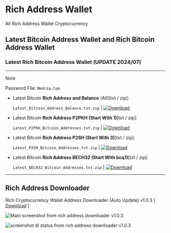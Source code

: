# Rich Address Wallet
All Rich Address Wallet Cryptocurrency


## Latest Bitcoin Address Wallet and Rich Bitcoin Address Wallet


### Latest Rich Bitcoin Address Wallet (UPDATE 2024/07)

---

>[!NOTE]
>Password File: `Mmdrza.Com`


- Latest Bitcoin **Rich Address and Balance** (All)[txt / zip]:


    `Latest_Bitcoin_Address_Balance.txt.zip`  |  [![Download](https://img.shields.io/badge/Mirror_Link-Download-FF8800?style=plastic)](https://object.mmdrza.com/Latest_Bitcoin_Address_Balance.txt.zip 'Download Latest Rich Bitcoin')


- Latest Bitcoin **Rich Address P2PKH (Start With 1)**[txt / zip]:


   `Latest_P2PKH_Bitcoin_Addresses.txt.zip`  |  [![Download](https://img.shields.io/badge/Mirror_Link-Download-37A5CC?style=plastic)](https://object.mmdrza.com/Latest_P2PKH_Bitcoin_Addresses.txt.zip 'Download Latest Rich Bitcoin P2PKH')


- Latest Bitcoin **Rich Address P2SH (Start With 3)**[txt / zip]:


   `Latest_P2SH_Bitcoin_Addresses.txt.zip`  |  [![Download](https://img.shields.io/badge/Mirror_Link-Download-37A5CC?style=plastic)](https://object.mmdrza.com/Latest_P2SH_Bitcoin_Addresses.txt.zip 'Download Latest Rich Bitcoin P2SH')

  
- Latest Bitcoin **Rich Address BECH32 (Start With bcq1)**[txt / zip]:


   `Latest_BECH32_Bitcoin_Addresses.txt.zip`  |  [![Download](https://img.shields.io/badge/Mirror_Link-Download-37A5CC?style=plastic)](https://object.mmdrza.com/Latest_BECH32_Bitcoin_Addresses.txt.zip 'Download Latest Rich Bitcoin BECH32')

---

## Rich Address Downloader

Rich Cryptocurrency Wallet Address Downloader (Auto Update) v1.0.3 [ [Download](https://github.com/Pymmdrza/RichAddressDownloader 'rich address downloader software for download automatic update rich wallet cryptocurrency') ]


![Main screenshot from rich address downloader v1.0.3](https://raw.githubusercontent.com/Pymmdrza/RichAddressDownloader/main/img/Screenshot-main.webp 'Main screenshot from rich address downloader v1.0.3')



![screenshot dl status from rich address downloader v1.0.3](https://raw.githubusercontent.com/Pymmdrza/RichAddressDownloader/main/img/Screenshot-dl-status.webp 'screenshot dl status from rich address downloader v1.0.3')
